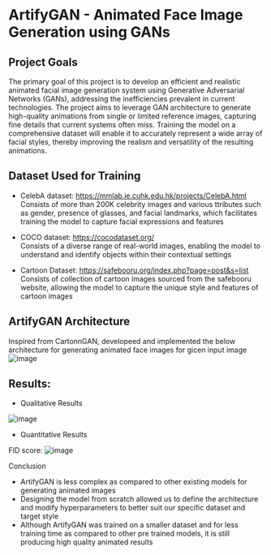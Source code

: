 # ArtifyGAN - Animated Face Image Generation using GANs

## Project Goals

The primary goal of this project is to develop an efficient and realistic animated facial image generation system using Generative Adversarial Networks (GANs), addressing the inefficiencies prevalent in current technologies. The project aims to leverage GAN architecture to generate high-quality animations from single or limited reference images, capturing fine details that current systems often miss. Training the model on a comprehensive dataset will enable it to accurately represent a wide array of facial styles, thereby improving the realism and versatility of the resulting animations.

## Dataset Used for Training

- CelebA dataset: https://mmlab.ie.cuhk.edu.hk/projects/CelebA.html<br>
  Consists of more than 200K celebrity images and various ttributes such as gender, presence of glasses, and facial landmarks, which facilitates training the model to capture facial expressions and features

- COCO dataset: https://cocodataset.org/ <br>
  Consists of a diverse range of real-world images, enabling the model to understand and identify objects within their contextual settings

- Cartoon Dataset: https://safebooru.org/index.php?page=post&s=list <br>
  Consists of collection of cartoon images sourced from the safebooru website, allowing the model to capture the unique style and features of cartoon images


## ArtifyGAN Architecture
Inspired from CartonnGAN, developeed and implemented the below architecture for generating animated face images for gicen input image
![image](https://github.com/27saniya/ArtifyGAN/assets/101293878/0936f2ef-8d19-49a5-8ff3-4111591d6d82)

## Results:
- Qualitative Results

![image](https://github.com/27saniya/ArtifyGAN/assets/101293878/9fa0afe5-eb82-4376-84b1-4cb5f185d6ad)

- Quantitative Results<br>

FID score: 
  ![image](https://github.com/27saniya/ArtifyGAN/assets/101293878/9f732c93-77a5-4bf3-b775-0b3ef9259c59)

Conclusion <br>
- ArtifyGAN is less complex as compared to other existing models for
generating animated images
- Designing the model from scratch allowed us to define the architecture and
modify hyperparameters to better suit our specific dataset and target style
- Although
ArtifyGAN was trained on a smaller dataset and for less training
time as compared to other pre trained models, it is still producing high
quality animated results






  

